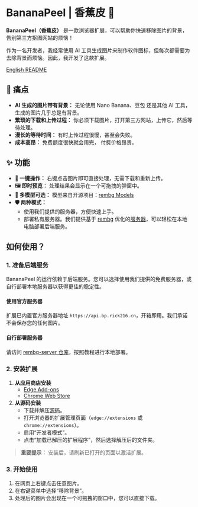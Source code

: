 # BananaPeel | 香蕉皮 🍌

**BananaPeel（香蕉皮）** 是一款浏览器扩展，可以帮助你快速移除图片的背景，告别第三方抠图网站的烦恼！

作为一名开发者，我经常使用 AI 工具生成图片来制作软件图标，但每次都需要为去除背景而烦恼。因此，我开发了这款扩展。

[English README](README.md)

## 🎯 痛点

- **AI 生成的图片带有背景：** 无论使用 Nano Banana、豆包 还是其他 AI 工具，生成的图片几乎总是有背景。
- **繁琐的下载和上传过程：** 你必须下载图片，打开第三方网站，上传它，然后等待处理。
- **漫长的等待时间：** 有时上传过程很慢，甚至会失败。
- **成本高昂：** 免费额度很快就会用完， 付费价格昂贵。

## ✨ 功能

- **🚀 一键操作：** 右键点击图片即可直接处理，无需下载和重新上传。
- **🖼️ 即时预览：** 处理结果会显示在一个可拖拽的弹窗中。
- **🤖 多模型可选：**
  模型来自开源项目：[rembg Models](https://github.com/danielgatis/rembg?tab=readme-ov-file#models)
- **🛡️ 两种模式：**
  - 使用我们提供的服务器，方便快速上手。
  - 部署私有服务器。我们提供基于 [rembg](https://github.com/danielgatis/rembg) 优化的[服务器](https://github.com/Yorick-Ryu/rembg-server)，可以轻松在本地电脑部署后端服务。

## 如何使用？

### 1. 准备后端服务

BananaPeel 的运行依赖于后端服务。您可以选择使用我们提供的免费服务器，或自行部署本地服务器以获得更佳的稳定性。

#### 使用官方服务器

扩展已内置官方服务器地址 `https://api.bp.rick216.cn`，开箱即用。我们承诺不会保存您的任何图片。

#### 自行部署服务器

请访问 [rembg-server 仓库](https://github.com/Yorick-Ryu/rembg-server)，按照教程进行本地部署。

### 2. 安装扩展

1.  **从应用商店安装**
    - [Edge Add-ons](https://microsoftedge.microsoft.com/addons/detail/fdheafpfkojjbdgkjeidbnjbpljpejoo)
    - [Chrome Web Store](http://chromewebstore.google.com/detail/banana-peel/djldpeokcpbkjkpmmichpkcdgpdemadj)
2.  **从源码安装**
    - 下载并解压[源码](https://github.com/Yorick-Ryu/BananaPeel/archive/refs/heads/master.zip)。
    - 打开浏览器的扩展管理页面（`edge://extensions` 或 `chrome://extensions`）。
    - 启用“开发者模式”。
    - 点击“加载已解压的扩展程序”，然后选择解压后的文件夹。

> **重要提示：** 安装后，请刷新已打开的页面以激活扩展。

### 3. 开始使用

1.  在网页上右键点击任意图片。
2.  在右键菜单中选择“移除背景”。
3.  处理后的图片会出现在一个可拖拽的窗口中，您可以直接下载。
